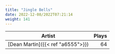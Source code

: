 ```yaml
---
title: "Jingle Bells"
date: 2022-12-08/2022T07:21:14
weight: 141
---
```




 Artist | Plays 
----- | -----:
[Dean Martin]({{< ref "a6555">}}) | 64
